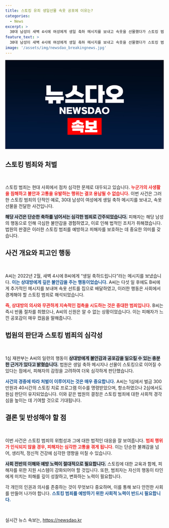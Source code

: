 ```yaml
---
title: 스토킹 유죄 생일선물 속옷 공포에 이유는?
categories:
  - News
excerpt: >
  30대 남성이 새벽 4시에 여성에게 생일 축하 메시지를 보내고 속옷을 선물했다가 스토킹 범죄로 처벌받았다. 자신의 정체를 숨긴 채 반복적인 접촉으로 불안감을 조성한 A씨는 300만원 벌금과 치료 프로그램을 명령받았다.
feature_text: >
  30대 남성이 새벽 4시에 여성에게 생일 축하 메시지를 보내고 속옷을 선물했다가 스토킹 범죄로 처벌받았다. 자신의 정체를 숨긴 채 반복적인 접촉으로 불안감을 조성한 A씨는 300만원 벌금과 치료 프로그램을 명령받았다.
image: '/assets/img/newsdao_breakingnews.jpg'
---
```


<p><img src="/assets/img/newsdao_breakingnews.jpg" alt="bookingtag 속보" /></p>

<h2 data-ke-size="size26">스토킹 범죄와 처벌</h2>

<p data-ke-size="size16">&nbsp;</p>

<p>스토킹 범죄는 현대 사회에서 점차 심각한 문제로 대두되고 있습니다. <b><span style="color: #ee2323;">누군가의 사생활을 침해하고 불안과 고통을 유발하는 행위는 결코 용납될 수 없습니다.</span></b> 이번 사건은 그러한 스토킹 범죄의 단적인 예로, 30대 남성이 여성에게 생일 축하 메시지를 보내고, 속옷 선물을 전달한 사건입니다. </p>

<p><b><span style="background-color: #21538527;">해당 사건은 단순한 축하를 넘어서는 심각한 범죄로 간주되었습니다.</span></b> 피해자는 해당 남성의 행동으로 인해 극심한 불안감을 경험하였고, 이로 인해 법적인 조치가 취해졌습니다. 법원의 판결은 이러한 스토킹 범죄를 예방하고 피해자를 보호하는 데 중요한 의미를 갖습니다.</p>

<h2 data-ke-size="size26">사건 개요와 피고인 행동</h2>

<p data-ke-size="size16">&nbsp;</p>

<p>A씨는 2022년 2월, 새벽 4시에 B씨에게 “생일 축하드립니다”라는 메시지를 보냈습니다. <b><span style="color: #1a5490;">이는 상대방에게 깊은 불안감을 주는 행동이었습니다.</span></b> A씨는 다섯 일 후에도 B씨에게 추가적인 메시지를 보내며 속옷 선트를 집으로 배달하였고, 이러한 행동은 사회에서 경계해야 할 스토킹 범죄로 해석되었습니다. </p>

<p><b><span style="color: #ee2323;">즉, 상대방의 의사와 무관하게 지속적인 접촉을 시도하는 것은 중대한 범죄입니다.</span></b> B씨는 즉시 반품 절차를 취했으나, A씨의 신원은 알 수 없는 상황이었습니다. 이는 피해자가 느낀 공포감이 매우 컸음을 말해줍니다.</p>

<h2 data-ke-size="size26">법원의 판단과 스토킹 범죄의 심각성</h2>

<p data-ke-size="size16">&nbsp;</p>

<p>1심 재판부는 A씨의 일련의 행동이 <b><span style="background-color: #21538527;">상대방에게 불안감과 공포감을 일으킬 수 있는 충분한 근거가 있다고 밝혔습니다.</span></b> 법원은 생일 축하 메시지나 선물이 스토킹으로 이어질 수 있다는 점에서, 피해자의 감정을 고려하여 더욱 심각하게 판단했습니다. </p>

<p><b><span style="color: #1a5490;">사건의 경중에 따라 처벌이 이루어지는 것은 매우 중요합니다.</span></b> A씨는 1심에서 벌금 300만원과 40시간의 스토킹 치료 프로그램 이수를 명령받았으며, 항소하였으나 2심에서도 원심 판단이 유지되었습니다. 이와 같은 법원의 결정은 스토킹 범죄에 대한 사회적 경각심을 높이는 데 기여할 것으로 기대됩니다.</p>

<h2 data-ke-size="size26">결론 및 반성해야 할 점</h2>

<p data-ke-size="size16">&nbsp;</p>

<p>이번 사건은 스토킹 범죄의 위험성과 그에 대한 법적인 대응을 잘 보여줍니다. <b><span style="color: #ee2323;">범죄 행위가 인식되지 않을 경우, 피해자는 심각한 고통을 겪게 됩니다.</span></b> 이는 단순한 불쾌감을 넘어, 생리적, 정신적 건강에 심각한 영향을 미칠 수 있습니다.</p>

<p><b><span style="background-color: #21538527;">사회 전반의 이해와 예방 노력이 절대적으로 필요합니다.</span></b> 스토킹에 대한 교육과 함께, 피해자를 위한 지원 시스템이 강화되어야 할 것입니다. 또한, 범죄자는 자신의 행동이 타인에게 미치는 피해를 깊이 성찰하고, 변화하는 노력이 필요합니다.</p>

<p>각 개인의 인권과 의사를 존중하는 것이 무엇보다 중요하며, 이를 통해 보다 안전한 사회를 만들어 나가야 합니다. <b><span style="color: #1a5490;">스토킹 범죄를 예방하기 위한 사회적 노력이 반드시 필요합니다.</span></b> </p>

<p data-ke-size="size16">&nbsp;</p>
실시간 뉴스 속보는, <a href="https://newsdao.kr" rel="dofollow">https://newsdao.kr</a>


